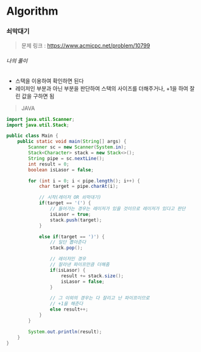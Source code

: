 # Algorithm

### 쇠막대기

> 문제 링크 : https://www.acmicpc.net/problem/10799



###### 나의 풀이

* 스택을 이용하여 확인하면 된다
* 레이저인 부분과 아닌 부분을 판단하여 스택의 사이즈를 더해주거나, +1을 하여 잘린 값을 구하면 됨




> JAVA

~~~java
import java.util.Scanner;
import java.util.Stack;

public class Main {
    public static void main(String[] args) {
        Scanner sc = new Scanner(System.in);
        Stack<Character> stack = new Stack<>();
        String pipe = sc.nextLine();
        int result = 0;
        boolean isLasor = false;

        for (int i = 0; i < pipe.length(); i++) {
            char target = pipe.charAt(i);

            // 시작(레이저 OR 쇠막대기)
            if(target == '(') {
                // 들어가는 경우는 레이저가 있을 것이므로 레이저가 있다고 판단
                isLasor = true;
                stack.push(target);
            }

            else if(target == ')') {
                // 일단 뽑아준다
                stack.pop();

                // 레이저인 경우
                // 잘라낸 파이프만큼 더해줌
                if(isLasor) {
                    result += stack.size();
                    isLasor = false;
                }

                // 그 이외의 경우는 다 잘리고 난 파이프이므로
                // +1을 해준다
                else result++;
            }
        }

        System.out.println(result);
    }
}
~~~